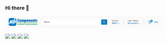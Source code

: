 ### Hi there 👋

<img src="sb.PNG" />

[![](https://img.shields.io/badge/Youtube-SB_Components-blue)](https://www.youtube.com/channel/UC-HPa0xV9LtjqT79aajhGfQ)
[![](https://img.shields.io/badge/Instagram-SB_Components-red)](https://www.instagram.com/sbcomponentsltd/)
[![](https://img.shields.io/badge/LinkedIn-SB_Components_Ltd-blue)](https://www.linkedin.com/organization-guest/company/sb-components-limited)
[![](https://img.shields.io/badge/Facebook-sbcomponentsltd-brightgreen)](https://www.facebook.com/sbcomponentsltd)



<!--
**sbcshop/sbcshop** is a ✨ _special_ ✨ repository because its `README.md` (this file) appears on your GitHub profile.

Here are some ideas to get you started:

- 🔭 I’m currently working on ...
- 🌱 I’m currently learning ...
- 👯 I’m looking to collaborate on ...
- 🤔 I’m looking for help with ...
- 💬 Ask me about ...
- 📫 How to reach me: ...
- 😄 Pronouns: ...
- ⚡ Fun fact: ...
-->
